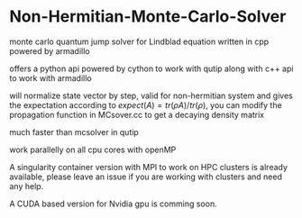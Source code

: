 # Non-Hermitian-Monte-Carlo-Solver
monte carlo quantum jump solver for Lindblad equation written in cpp powered by armadillo 

offers a python api powered by cython to work with qutip along with c++ api to work with armadillo 

will normalize state vector by step, valid for non-hermitian system and gives the expectation according to $expect(A)=tr(\rho A)/tr(\rho)$, you can modify the propagation function in MCsover.cc to get a decaying density matrix

much faster than mcsolver in qutip 

work parallelly on all cpu cores with openMP 

A singularity container version with MPI to work on HPC clusters is already available, please leave an issue if you are working with clusters and need any help.

A CUDA based version for Nvidia gpu is comming soon.
